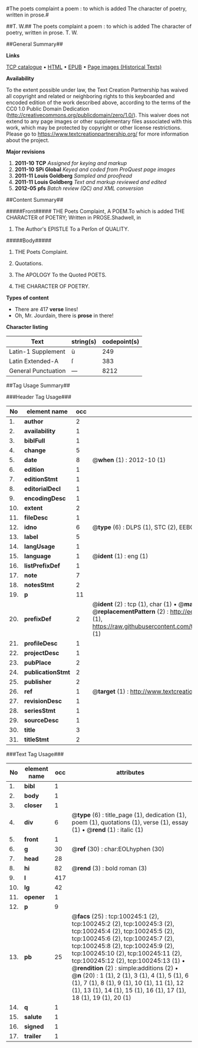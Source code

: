 #The poets complaint a poem : to which is added The character of poetry, written in prose.#

##T. W.##
The poets complaint a poem : to which is added The character of poetry, written in prose.
T. W.

##General Summary##

**Links**

[TCP catalogue](http://www.ota.ox.ac.uk/tcp/)  • 
[HTML](http://tei.it.ox.ac.uk/tcp/Texts-HTML/free/A65/A65398.html)  • 
[EPUB](http://tei.it.ox.ac.uk/tcp/Texts-EPUB/free/A65/A65398.epub) • 
[Page images (Historical Texts)](https://historicaltexts.jisc.ac.uk/eebo-13553767e)

**Availability**

To the extent possible under law, the Text Creation Partnership has waived all copyright and related or neighboring rights to this keyboarded and encoded edition of the work described above, according to the terms of the CC0 1.0 Public Domain Dedication (http://creativecommons.org/publicdomain/zero/1.0/). This waiver does not extend to any page images or other supplementary files associated with this work, which may be protected by copyright or other license restrictions. Please go to https://www.textcreationpartnership.org/ for more information about the project.

**Major revisions**

1. __2011-10__ __TCP__ *Assigned for keying and markup*
1. __2011-10__ __SPi Global__ *Keyed and coded from ProQuest page images*
1. __2011-11__ __Louis Goldberg__ *Sampled and proofread*
1. __2011-11__ __Louis Goldberg__ *Text and markup reviewed and edited*
1. __2012-05__ __pfs__ *Batch review (QC) and XML conversion*

##Content Summary##

#####Front#####
THE Poets Complaint, A POEM.To which is added THE CHARACTER of POETRY; Written in PROSE.Shadwell, in
1. The Author's EPISTLE To a Perſon of QUALITY.

#####Body#####

1. THE Poets Complaint.

1. Quotations.

1. The APOLOGY To the Quoted POETS.

1. THE CHARACTER OF POETRY.

**Types of content**

  * There are 417 **verse** lines!
  * Oh, Mr. Jourdain, there is **prose** in there!

**Character listing**


|Text|string(s)|codepoint(s)|
|---|---|---|
|Latin-1 Supplement|ù|249|
|Latin Extended-A|ſ|383|
|General Punctuation|—|8212|

##Tag Usage Summary##

###Header Tag Usage###

|No|element name|occ|attributes|
|---|---|---|---|
|1.|__author__|2||
|2.|__availability__|1||
|3.|__biblFull__|1||
|4.|__change__|5||
|5.|__date__|8| @__when__ (1) : 2012-10 (1)|
|6.|__edition__|1||
|7.|__editionStmt__|1||
|8.|__editorialDecl__|1||
|9.|__encodingDesc__|1||
|10.|__extent__|2||
|11.|__fileDesc__|1||
|12.|__idno__|6| @__type__ (6) : DLPS (1), STC (2), EEBO-CITATION (1), OCLC (1), VID (1)|
|13.|__label__|5||
|14.|__langUsage__|1||
|15.|__language__|1| @__ident__ (1) : eng (1)|
|16.|__listPrefixDef__|1||
|17.|__note__|7||
|18.|__notesStmt__|2||
|19.|__p__|11||
|20.|__prefixDef__|2| @__ident__ (2) : tcp (1), char (1)  •  @__matchPattern__ (2) : ([0-9\-]+):([0-9IVX]+) (1), (.+) (1)  •  @__replacementPattern__ (2) : http://eebo.chadwyck.com/downloadtiff?vid=$1&page=$2 (1), https://raw.githubusercontent.com/textcreationpartnership/Texts/master/tcpchars.xml#$1 (1)|
|21.|__profileDesc__|1||
|22.|__projectDesc__|1||
|23.|__pubPlace__|2||
|24.|__publicationStmt__|2||
|25.|__publisher__|2||
|26.|__ref__|1| @__target__ (1) : http://www.textcreationpartnership.org/docs/. (1)|
|27.|__revisionDesc__|1||
|28.|__seriesStmt__|1||
|29.|__sourceDesc__|1||
|30.|__title__|3||
|31.|__titleStmt__|2||


###Text Tag Usage###

|No|element name|occ|attributes|
|---|---|---|---|
|1.|__bibl__|1||
|2.|__body__|1||
|3.|__closer__|1||
|4.|__div__|6| @__type__ (6) : title_page (1), dedication (1), poem (1), quotations (1), verse (1), essay (1)  •  @__rend__ (1) : italic (1)|
|5.|__front__|1||
|6.|__g__|30| @__ref__ (30) : char:EOLhyphen (30)|
|7.|__head__|28||
|8.|__hi__|82| @__rend__ (3) : bold roman (3)|
|9.|__l__|417||
|10.|__lg__|42||
|11.|__opener__|1||
|12.|__p__|9||
|13.|__pb__|25| @__facs__ (25) : tcp:100245:1 (2), tcp:100245:2 (2), tcp:100245:3 (2), tcp:100245:4 (2), tcp:100245:5 (2), tcp:100245:6 (2), tcp:100245:7 (2), tcp:100245:8 (2), tcp:100245:9 (2), tcp:100245:10 (2), tcp:100245:11 (2), tcp:100245:12 (2), tcp:100245:13 (1)  •  @__rendition__ (2) : simple:additions (2)  •  @__n__ (20) : 1 (1), 2 (1), 3 (1), 4 (1), 5 (1), 6 (1), 7 (1), 8 (1), 9 (1), 10 (1), 11 (1), 12 (1), 13 (1), 14 (1), 15 (1), 16 (1), 17 (1), 18 (1), 19 (1), 20 (1)|
|14.|__q__|1||
|15.|__salute__|1||
|16.|__signed__|1||
|17.|__trailer__|1||

